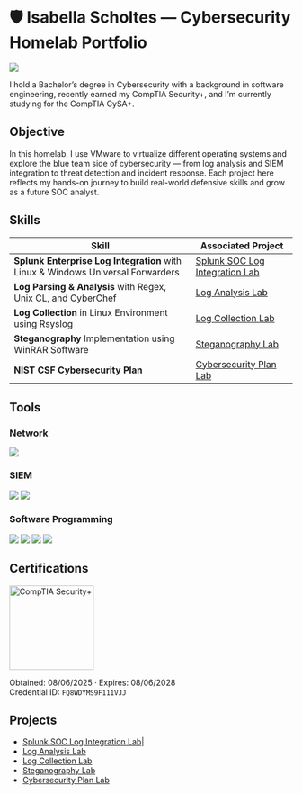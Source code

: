 # 🛡️ Isabella Scholtes — Cybersecurity Homelab Portfolio
<a href="https://www.linkedin.com/in/isabella-scholtes-311296309/"><img src="https://img.shields.io/badge/-LinkedIn-0072b1?&style=for-the-badge&logo=linkedin&logoColor=white" /></a>

I hold a Bachelor’s degree in Cybersecurity with a background in software engineering, recently earned my CompTIA Security+, and I’m currently studying for the CompTIA CySA+.

## Objective

In this homelab, I use VMware to virtualize different operating systems and explore the blue team side of cybersecurity — from log analysis and SIEM integration to threat detection and incident response. Each project here reflects my hands-on journey to build real-world defensive skills and grow as a future SOC analyst.

## Skills

| Skill                                         | Associated Project         |
|-----------------------------------------------|----------------------------|
| **Splunk Enterprise Log Integration** with Linux & Windows Universal Forwarders           | <a href="https://github.com/scholtesisabella/scholtesisabella/blob/main/Projects/Cybersecurity/Splunk%20SOC%20Log%20Integration%20Lab.md">Splunk SOC Log Integration Lab</a>|
| **Log Parsing & Analysis** with Regex, Unix CL, and CyberChef          | <a href="https://github.com/scholtesisabella/scholtesisabella/blob/main/Projects/Cybersecurity/LogAnalysis-Lab.md">Log Analysis Lab</a>|
| **Log Collection** in Linux Environment using Rsyslog          | <a href="https://github.com/scholtesisabella/scholtesisabella/blob/main/Projects/Cybersecurity/LogCollection-Lab.md">Log Collection Lab</a>|
| **Steganography** Implementation using WinRAR Software          | <a href="https://github.com/scholtesisabella/scholtesisabella/blob/main/Projects/Cybersecurity/Steganography-Lab.md">Steganography Lab</a>|
| **NIST CSF Cybersecurity Plan** | <a href="https://github.com/scholtesisabella/scholtesisabella/blob/main/Projects/Cybersecurity/CybersecurityPlan-Lab.md">Cybersecurity Plan Lab</a>|

## Tools

### Network
<div>
    <img src="https://img.shields.io/badge/-Wireshark-1679A7?&style=for-the-badge&logo=Wireshark&logoColor=white" />
</div>  

### SIEM
<div>
    <img src="https://img.shields.io/badge/-Microsoft_Sentinel-0078D4?&style=for-the-badge&logo=Microsoft&logoColor=white" />
    <img src="https://img.shields.io/badge/-Splunk-000000?&style=for-the-badge&logo=Splunk&logoColor=white" />
</div>  

### Software Programming
<div>
  <img src="https://img.shields.io/badge/-Java-007396?&style=for-the-badge&logo=java&logoColor=white" />
<img src="https://img.shields.io/badge/-Visual_Studio_Code-007ACC?&style=for-the-badge&logo=visualstudiocode&logoColor=white" />
<img src="https://img.shields.io/badge/-HTML5-E34F26?&style=for-the-badge&logo=html5&logoColor=white" />
<img src="https://img.shields.io/badge/-CSS3-1572B6?&style=for-the-badge&logo=css3&logoColor=white" />
</div>

## Certifications
<div>
<img src="https://www.comptia.org/_next/image/?url=https%3A%2F%2Fimages.cmp.optimizely.com%2F8623b0fab71111efac96d615e91762a5&w=256&q=90" alt="CompTIA Security+" width="150"/>  
  
Obtained: 08/06/2025 · Expires: 08/06/2028  
Credential ID: `FQ8WDYMS9F111VJJ`

</div>

## Projects
- <a href="https://github.com/scholtesisabella/scholtesisabella/blob/main/Projects/Cybersecurity/Splunk%20SOC%20Log%20Integration%20Lab.md">Splunk SOC Log Integration Lab</a>|
- <a href="https://github.com/scholtesisabella/scholtesisabella/blob/main/Projects/Cybersecurity/LogAnalysis-Lab.md">Log Analysis Lab</a> 
- <a href="https://github.com/scholtesisabella/scholtesisabella/blob/main/Projects/Cybersecurity/LogCollection-Lab.md">Log Collection Lab</a>
- <a href="https://github.com/scholtesisabella/scholtesisabella/blob/main/Projects/Cybersecurity/Steganography-Lab.md">Steganography Lab</a>
- <a href="https://github.com/scholtesisabella/scholtesisabella/blob/main/Projects/Cybersecurity/CybersecurityPlan-Lab.md">Cybersecurity Plan Lab</a>
